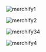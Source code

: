 
![merchify1](https://github.com/utkarshtri03/quiz-app/assets/88222987/750e919a-c630-4634-9463-367b62a71ed2)


![merchify2](https://github.com/utkarshtri03/quiz-app/assets/88222987/aa8dec64-4366-4642-9214-67c537306fe7)

![merchify3](https://github.com/utkarshtri03/quiz-app/assets/88222987/394d1794-2b79-45ce-88e6-be1ab3b1f3e6)4

![merchify4](https://github.com/utkarshtri03/quiz-app/assets/88222987/b5cdc8b4-adae-4d0a-a933-685e82a9de39)


